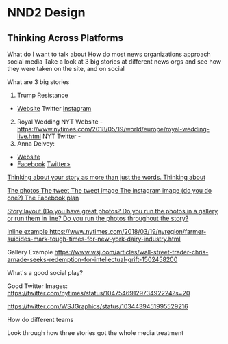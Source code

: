 # NND2 Design
## Thinking Across Platforms

What do I want to talk about
How do most news organizations approach social media
Take a look at 3 big stories at different news orgs and see how they were taken on the site, and on social

What are 3 big stories

1. Trump Resistance
- <a href="https://www.nytimes.com/2018/09/05/opinion/trump-white-house-anonymous-resistance.html" target="blank">Website</a>
Twitter
<a href="https://www.instagram.com/p/BnbzSWxA4x_/?taken-by=nytimes" target="blank">Instagram</a>

2. Royal Wedding
NYT Website - https://www.nytimes.com/2018/05/19/world/europe/royal-wedding-live.html
NYT Twitter - 
3. Anna Delvey:
- <a href="https://www.thecut.com/2018/05/how-anna-delvey-tricked-new-york.html" target="blank">Website</a> 
- <a href="https://www.facebook.com/Cut/posts/1904902332876461?__xts__%5B0%5D=68.ARCdEOuSkRojMs5EAw-eKHOnlpvX3-Rbf_9xYVU5SDcyGUcW2RvCFAytFRht-pC_YoAPClnckB8XPXSfkcGy1FsTMn3W2ixRvyVU0qX2fNbj_pjTx2rwdLYX2MufapMDZvHJtrHR-rS8m6mZBN9QPhXX4DXUYobYlg1sc0lfusJwtuBNa-Plcg&__tn__=-R">Facebook</a> 
<a href="https://twitter.com/TheCut/status/1004076267283632128" target="blank">Twitter>


Thinking about your story as more than just the words. Thinking about

The photos
The tweet
The tweet image
The instagram image (do you do one?)
The Facebook plan

Story layout
(Do you have great photos?
Do you run the photos in a gallery or run them in line?
Do you run the photos throughout the story?

Inline example
https://www.nytimes.com/2018/03/19/nyregion/farmer-suicides-mark-tough-times-for-new-york-dairy-industry.html

Gallery Example
https://www.wsj.com/articles/wall-street-trader-chris-arnade-seeks-redemption-for-intellectual-grift-1502458200

What's a good social play?

Good Twitter Images:
https://twitter.com/nytimes/status/1047546912973492224?s=20

https://twitter.com/WSJGraphics/status/1034439451995529216

How do different teams

Look through how three stories got the whole media treatment